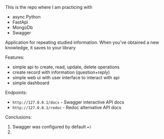 This is the repo where I am practicing with 
- async Python
- FastApi
- MongoDb
- Swagger

Application for repeating studied information. When you've obtained a new knowledge, it saves to your library

Features:
- simple api to create, read, update, delete operations
- create record with information (question+reply)
- simple web ui with user interface to interact with api
- simple dashboard

Endpoints:
- `http://127.0.0.1/docs` - Swagger interactive API docs 
- `http://127.0.0.1/redoc` - Redoc alternative API docs

Conclusions:
1) Swagger was configured by default `=)`
2) 
